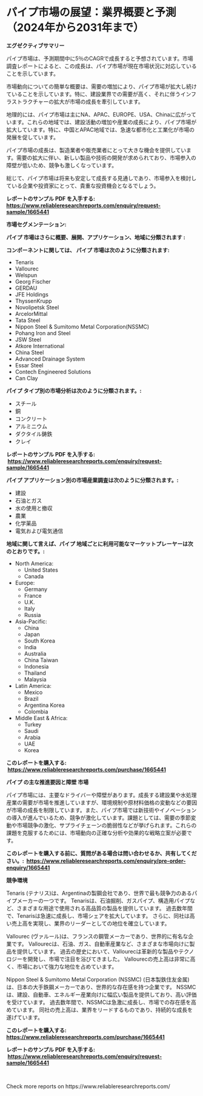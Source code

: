 <p><h1>パイプ市場の展望：業界概要と予測（2024年から2031年まで）</h1></p><p><strong>エグゼクティブサマリー</strong></p>
<p><p>パイプ市場は、予測期間中に5％のCAGRで成長すると予想されています。市場調査レポートによると、この成長は、パイプ市場が現在市場状況に対応していることを示しています。</p><p>市場動向についての簡単な概要は、需要の増加により、パイプ市場が拡大し続けていることを示しています。特に、建設業界での需要が高く、それに伴うインフラストラクチャーの拡大が市場の成長を牽引しています。</p><p>地理的には、パイプ市場は主にNA、APAC、EUROPE、USA、Chinaに広がっています。これらの地域では、建設活動の増加や産業の成長により、パイプ市場が拡大しています。特に、中国とAPAC地域では、急速な都市化と工業化が市場の発展を促しています。</p><p>パイプ市場の成長は、製造業者や販売業者にとって大きな機会を提供しています。需要の拡大に伴い、新しい製品や技術の開発が求められており、市場参入の障壁が低いため、競争も激しくなっています。</p><p>総じて、パイプ市場は将来も安定して成長する見通しであり、市場参入を検討している企業や投資家にとって、貴重な投資機会となるでしょう。</p></p>
<p><strong>レポートのサンプル PDF を入手する: <a href="https://www.reliableresearchreports.com/enquiry/request-sample/1665441">https://www.reliableresearchreports.com/enquiry/request-sample/1665441</a></strong></p>
<p><strong>市場セグメンテーション:</strong></p>
<p><strong> パイプ 市場はさらに概要、展開、アプリケーション、地域に分類されます :</strong></p>
<p><strong>コンポーネントに関しては、 パイプ 市場は次のように分類されます: &nbsp;</strong></p>
<p><ul><li>Tenaris</li><li>Vallourec</li><li>Welspun</li><li>Georg Fischer</li><li>GERDAU</li><li>JFE Holdings</li><li>ThyssenKrupp</li><li>Novolipetsk Steel</li><li>ArcelorMittal</li><li>Tata Steel</li><li>Nippon Steel & Sumitomo Metal Corporation(NSSMC)</li><li>Pohang Iron and Steel</li><li>JSW Steel</li><li>Atkore International</li><li>China Steel</li><li>Advanced Drainage System</li><li>Essar Steel</li><li>Contech Engineered Solutions</li><li>Can Clay</li></ul></p>
<p><strong> パイプ タイプ別の市場分析は次のように分類されます。:</strong></p>
<p><ul><li>スチール</li><li>銅</li><li>コンクリート</li><li>アルミニウム</li><li>ダクタイル鋳鉄</li><li>クレイ</li></ul></p>
<p><strong>レポートのサンプル PDF を入手する: &nbsp;<a href="https://www.reliableresearchreports.com/enquiry/request-sample/1665441">https://www.reliableresearchreports.com/enquiry/request-sample/1665441</a></strong></p>
<p><strong> パイプ アプリケーション別の市場産業調査は次のように分類されます。:</strong></p>
<p><ul><li>建設</li><li>石油とガス</li><li>水の使用と撤収</li><li>農業</li><li>化学薬品</li><li>電気および電気通信</li></ul></p>
<p><strong>地域に関して言えば、パイプ 地域ごとに利用可能なマーケットプレーヤーは次のとおりです。:</strong></p>
<p><ul>
    <li>
        North America:
        <ul>
            <li>United States</li>
            <li>Canada</li>
        </ul>
    </li>
    <li>
        Europe:
        <ul>
            <li>Germany</li>
            <li>France</li>
            <li>U.K.</li>
            <li>Italy</li>
            <li>Russia</li>
        </ul>
    </li>
    <li>
        Asia-Pacific:
        <ul>
            <li>China</li>
            <li>Japan</li>
            <li>South Korea</li>
            <li>India</li>
            <li>Australia</li>
            <li>China Taiwan</li>
            <li>Indonesia</li>
            <li>Thailand</li>
            <li>Malaysia</li>
        </ul>
    </li>
    <li>
        Latin America:
        <ul>
            <li>Mexico</li>
            <li>Brazil</li>
            <li>Argentina Korea</li>
            <li>Colombia</li>
        </ul>
    </li>
    <li>
        Middle East & Africa:
        <ul>
            <li>Turkey</li>
            <li>Saudi</li>
            <li>Arabia</li>
            <li>UAE</li>
            <li>Korea</li>
        </ul>
    </li>
    </ul></p>
<p><strong>このレポートを購入する: &nbsp;<a href="https://www.reliableresearchreports.com/purchase/1665441">https://www.reliableresearchreports.com/purchase/1665441</a></strong></p>
<p><strong>パイプ の主な推進要因と障壁 市場</strong></p>
<p><p>パイプ市場には、主要なドライバーや障壁があります。成長する建設業や水処理産業の需要が市場を推進していますが、環境規制や原材料価格の変動などの要因が市場の成長を制限しています。また、パイプ市場では新技術やイノベーションの導入が進んでいるため、競争が激化しています。課題としては、需要の季節変動や市場競争の激化、サプライチェーンの脆弱性などが挙げられます。これらの課題を克服するためには、市場動向の正確な分析や効果的な戦略立案が必要です。</p></p>
<p><strong>このレポートを購入する前に、質問がある場合は問い合わせるか、共有してください。:&nbsp; <a href="https://www.reliableresearchreports.com/enquiry/pre-order-enquiry/1665441">https://www.reliableresearchreports.com/enquiry/pre-order-enquiry/1665441</a></strong></p>
<p><strong>競争環境</strong></p>
<p><p>Tenaris (テナリス)は、Argentinaの製鋼会社であり、世界で最も競争力のあるパイプメーカーの一つです。 Tenarisは、石油掘削、ガスパイプ、構造用パイプなど、さまざまな用途で使用される高品質の製品を提供しています。 過去数年間で、Tenarisは急速に成長し、市場シェアを拡大しています。 さらに、同社は高い売上高を実現し、業界のリーダーとしての地位を確立しています。</p><p>Vallourec (ヴァルール)は、フランスの鋼管メーカーであり、世界的に有名な企業です。 Vallourecは、石油、ガス、自動車産業など、さまざまな市場向けに製品を提供しています。 過去の歴史において、Vallourecは革新的な製品やテクノロジーを開発し、市場で注目を浴びてきました。 Vallourecの売上高は非常に高く、市場において強力な地位を占めています。</p><p>Nippon Steel & Sumitomo Metal Corporation (NSSMC) (日本製鉄住友金属)は、日本の大手鉄鋼メーカーであり、世界的な存在感を持つ企業です。 NSSMCは、建設、自動車、エネルギー産業向けに幅広い製品を提供しており、高い評価を受けています。 過去数年間で、NSSMCは急激に成長し、市場での存在感を高めています。 同社の売上高は、業界をリードするものであり、持続的な成長を遂げています。</p></p>
<p><strong>このレポートを購入する: &nbsp; <a href="https://www.reliableresearchreports.com/purchase/1665441">https://www.reliableresearchreports.com/purchase/1665441</a></strong></p>
<p><strong>レポートのサンプル PDF を入手する: &nbsp;<a href="https://www.reliableresearchreports.com/enquiry/request-sample/1665441">https://www.reliableresearchreports.com/enquiry/request-sample/1665441</a></strong><strong></strong></p>
<p>&nbsp;</p>
<p>Check more reports on https://www.reliableresearchreports.com/</p>